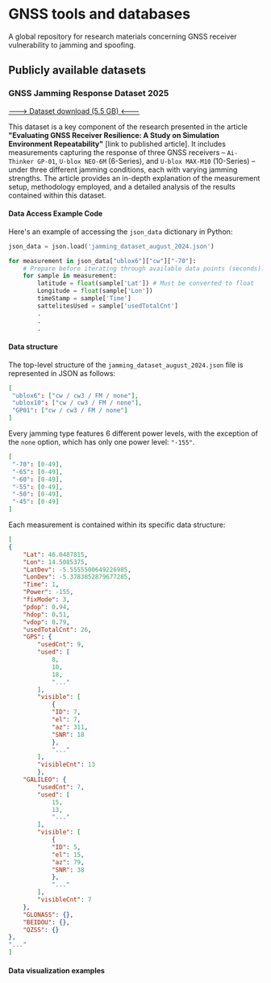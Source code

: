# GNSS tools and databases
A global repository for research materials concerning GNSS receiver vulnerability to jamming and spoofing.

## Publicly available datasets
### GNSS Jamming Response Dataset 2025
[---> Dataset download (5.5 GB) <---](https://lso.fe.uni-lj.si/video/arhiv/GNSS/jamming_dataset_august_2024.json)

This dataset is a key component of the research presented in the article **"Evaluating GNSS Receiver Resilience: A Study on Simulation Environment Repeatability"** [link to published article]. It includes measurements capturing the response of three GNSS receivers – `Ai-Thinker GP-01`, `U-blox NEO-6M` (6-Series), and `U-blox MAX-M10` (10-Series) – under three different jamming conditions, each with varying jamming strengths. The article provides an in-depth explanation of the measurement setup, methodology employed, and a detailed analysis of the results contained within this dataset.
#### Data Access Example Code
Here's an example of accessing the `json_data` dictionary in Python:
```python
json_data = json.load('jamming_dataset_august_2024.json')

for measurement in json_data["ublox6"]["cw"]["-70"]:
    # Prepare before iterating through available data points (seconds).
    for sample in measurement:
        latitude = float(sample['Lat']) # Must be converted to float
        Longitude = float(sample['Lon'])
        timeStamp = sample['Time']
        sattelitesUsed = sample['usedTotalCnt']
        .
        .
        .
```
#### Data structure
The top-level structure of the `jamming_dataset_august_2024.json` file is represented in JSON as follows:
```JSON
[
 "ublox6": ["cw / cw3 / FM / none"],
 "ublox10": ["cw / cw3 / FM / none"],
 "GP01": ["cw / cw3 / FM / none"]
]
```
Every jamming type features 6 different power levels, with the exception of the `none` option, which has only one power level: `"-155"`.
```JSON
[
 "-70": [0-49],
 "-65": [0-49],
 "-60": [0-49],
 "-55": [0-49],
 "-50": [0-49],
 "-45": [0-49]
]
```
Each measurement is contained within its specific data structure:
```JSON
[
{
    "Lat": 46.0487815, 
    "Lon": 14.5085375, 
    "LatDev": -5.5555500649226985, 
    "LonDev": -5.3783852879677285, 
    "Time": 1, 
    "Power": -155, 
    "fixMode": 3, 
    "pdop": 0.94, 
    "hdop": 0.51, 
    "vdop": 0.79, 
    "usedTotalCnt": 26,
    "GPS": {
        "usedCnt": 9,
        "used": [
            8,
            10,
            18,
            "..."
        ],
        "visible": [
            {
            "ID": 7,
            "el": 7,
            "az": 311,
            "SNR": 18
            },
            "..."
        ],
        "visibleCnt": 13
        },
    "GALILEO": {
        "usedCnt": 7,
        "used": [
            15,
            13,
            "..."
        ],
        "visible": [
            {
            "ID": 5,
            "el": 15,
            "az": 79,
            "SNR": 38
            },
            "..."
        ],
        "visibleCnt": 7
    },
    "GLONASS": {},
    "BEIDOU": {},
    "QZSS": {}
},
"..."
]
```
#### Data visualization examples